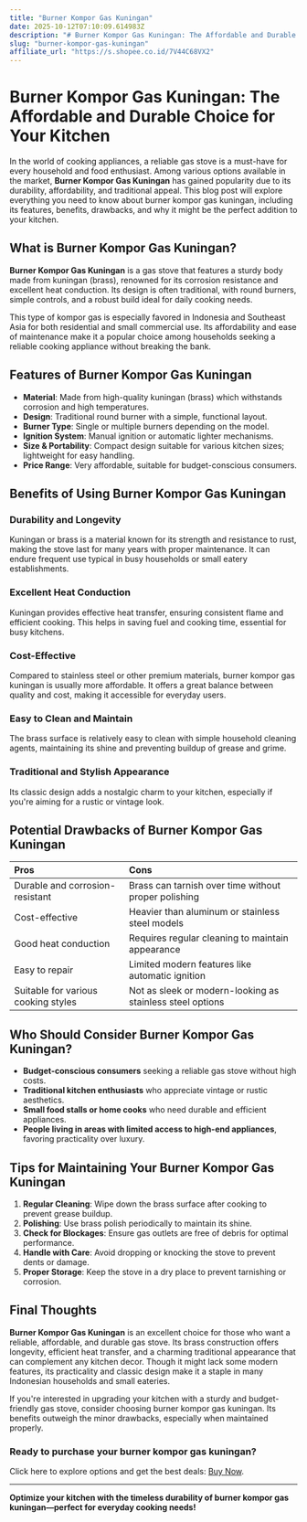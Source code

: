 ```yaml
---
title: "Burner Kompor Gas Kuningan"
date: 2025-10-12T07:10:09.614983Z
description: "# Burner Kompor Gas Kuningan: The Affordable and Durable Choice for Your Kitchen..."
slug: "burner-kompor-gas-kuningan"
affiliate_url: "https://s.shopee.co.id/7V44C68VX2"
---
```

# Burner Kompor Gas Kuningan: The Affordable and Durable Choice for Your Kitchen

In the world of cooking appliances, a reliable gas stove is a must-have for every household and food enthusiast. Among various options available in the market, **Burner Kompor Gas Kuningan** has gained popularity due to its durability, affordability, and traditional appeal. This blog post will explore everything you need to know about burner kompor gas kuningan, including its features, benefits, drawbacks, and why it might be the perfect addition to your kitchen.

## What is Burner Kompor Gas Kuningan?

**Burner Kompor Gas Kuningan** is a gas stove that features a sturdy body made from kuningan (brass), renowned for its corrosion resistance and excellent heat conduction. Its design is often traditional, with round burners, simple controls, and a robust build ideal for daily cooking needs.

This type of kompor gas is especially favored in Indonesia and Southeast Asia for both residential and small commercial use. Its affordability and ease of maintenance make it a popular choice among households seeking a reliable cooking appliance without breaking the bank.

## Features of Burner Kompor Gas Kuningan

- **Material**: Made from high-quality kuningan (brass) which withstands corrosion and high temperatures.
- **Design**: Traditional round burner with a simple, functional layout.
- **Burner Type**: Single or multiple burners depending on the model.
- **Ignition System**: Manual ignition or automatic lighter mechanisms.
- **Size & Portability**: Compact design suitable for various kitchen sizes; lightweight for easy handling.
- **Price Range**: Very affordable, suitable for budget-conscious consumers.

## Benefits of Using Burner Kompor Gas Kuningan

### Durability and Longevity

Kuningan or brass is a material known for its strength and resistance to rust, making the stove last for many years with proper maintenance. It can endure frequent use typical in busy households or small eatery establishments.

### Excellent Heat Conduction

Kuningan provides effective heat transfer, ensuring consistent flame and efficient cooking. This helps in saving fuel and cooking time, essential for busy kitchens.

### Cost-Effective

Compared to stainless steel or other premium materials, burner kompor gas kuningan is usually more affordable. It offers a great balance between quality and cost, making it accessible for everyday users.

### Easy to Clean and Maintain

The brass surface is relatively easy to clean with simple household cleaning agents, maintaining its shine and preventing buildup of grease and grime.

### Traditional and Stylish Appearance

Its classic design adds a nostalgic charm to your kitchen, especially if you're aiming for a rustic or vintage look.

## Potential Drawbacks of Burner Kompor Gas Kuningan

| Pros | Cons |
|:---|:---|
| Durable and corrosion-resistant | Brass can tarnish over time without proper polishing |
| Cost-effective | Heavier than aluminum or stainless steel models |
| Good heat conduction | Requires regular cleaning to maintain appearance |
| Easy to repair | Limited modern features like automatic ignition |
| Suitable for various cooking styles | Not as sleek or modern-looking as stainless steel options |

## Who Should Consider Burner Kompor Gas Kuningan?

- **Budget-conscious consumers** seeking a reliable gas stove without high costs.
- **Traditional kitchen enthusiasts** who appreciate vintage or rustic aesthetics.
- **Small food stalls or home cooks** who need durable and efficient appliances.
- **People living in areas with limited access to high-end appliances**, favoring practicality over luxury.

## Tips for Maintaining Your Burner Kompor Gas Kuningan

1. **Regular Cleaning**: Wipe down the brass surface after cooking to prevent grease buildup.
2. **Polishing**: Use brass polish periodically to maintain its shine.
3. **Check for Blockages**: Ensure gas outlets are free of debris for optimal performance.
4. **Handle with Care**: Avoid dropping or knocking the stove to prevent dents or damage.
5. **Proper Storage**: Keep the stove in a dry place to prevent tarnishing or corrosion.

## Final Thoughts

**Burner Kompor Gas Kuningan** is an excellent choice for those who want a reliable, affordable, and durable gas stove. Its brass construction offers longevity, efficient heat transfer, and a charming traditional appearance that can complement any kitchen decor. Though it might lack some modern features, its practicality and classic design make it a staple in many Indonesian households and small eateries.

If you're interested in upgrading your kitchen with a sturdy and budget-friendly gas stove, consider choosing burner kompor gas kuningan. Its benefits outweigh the minor drawbacks, especially when maintained properly.

### Ready to purchase your burner kompor gas kuningan? 

Click here to explore options and get the best deals: [Buy Now](https://s.shopee.co.id/7V44C68VX2).

---

**Optimize your kitchen with the timeless durability of burner kompor gas kuningan—perfect for everyday cooking needs!**